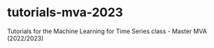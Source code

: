# tutorials-mva-2023
Tutorials for the Machine Learning for Time Series class - Master MVA (2022/2023)
